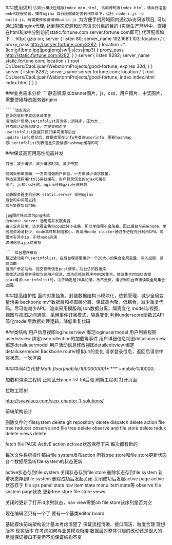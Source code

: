 ###使用须知
    ```访问js模块压缩版index.min.html, 访问源码版index.html，请自行准备web代理服务器，推荐nginx
        自行压缩请定位到根目录下，运行 node r.js -o build.js，有需要修改请编辑build.js
    ```为方便手机局域网内通过ip访问该项目, 可以通过配置nginx代理, 达到静态资源和动态请求分离的目的
    (实际生产环境中，直接在html和js中分别访问static.fortune.com server.fortune.com即可)
    代理配置如下：
    http{
        gzip  on;
        server {
            listen       80;
            server_name  192.168.1.103;
            location / {
                proxy_pass   http://server.fortune.com:8282;
            }
            location ~* .(ico|gif|bmp|jpg|jpeg|png|swf|js|css|mp3) {
                proxy_pass   http://static.fortune.com:8282;
            }
        }
        server {
            listen 8282;
            server_name static.fortune.com;
            location / {
                root  C:/Users/CaoLijuan/WebstormProjects/good-fortune;
                expires 30d;
            }
        }
        server {
            listen 8282;
            server_name server.fortune.com;
            location / {
                root  C:/Users/CaoLijuan/WebstormProjects/good-fortune;
                index  index.html index.htm;
            }
        }
    }

###业务需求分析
    ````静态资源
    如banner图片，js，css，用户图片，中奖图片，需要使用静态服务器nginx

    ````动态请求
    登录信息和中奖信息请求多
    活动用户信息userinfolist查询多，消耗多，压力大
    只依赖活动信息提交，而提交相对少
    userinfolist数据只有20条可缓存后台
    update info提交后，数据库保存info并查询userinfo，更新hashmap
    取userinfolist列表信息只要读该hashmap缓存即可

###保证高可用高性能高并发

    目标：减少请求，减少请求时间，减少带宽

    前端采用单页面，一方面增强用户体验，一方面减少请求数量，
    静态资源启用html5离线缓存，用户登录信息的ajax可缓存
    图片、js和css压缩，nginx传输gzip压缩开启

    动静服务器主机分离 static.server 采用nginx
    后台和中间层支持
    后台集群负载均衡

    jpg图片格式改为png格式
    dynamic.server 选用高并发服务器
    由于业务简单，请求虽密集但cpu运算不密集，所以单线程不会阻塞。因此后台可采用node，单线程资源消耗少，node事件机制阻塞小，再采用node cluster通过多进程充分利用CPU。可惜木有异步io，不然node完美
    详细信息ajax可缓存

    ````后台程序缓存
    最近活动用户userinfolist，在后台程序里维护一个20大小的集合全局变量，写入加锁，读取自由
    当用户参加活动，提交修改信息post请求，后台访问数据库，
    修改活动信息并获取当前用户信息，成功后修改程序中的20集合，修改集合时加状态锁
    ajax请求userinfolist时，由于确定是20条记录，故不分页，请求到后台直接读取全局集合返回。

###提高维护性
    面向对象抽象，封装数据结构
    js模块化，依赖管理，减少全局变量污染
    backbone mv*数据层和视图层分离，保证高內聚，低耦合，减少重复代码。尽可能减少API。
    渲染采用模版和json数据分离，隔离变化
    model与视图、视图与视图之间通信，采用事件订阅模式，隔离变化
    利用underscore函数式API简化model层数据处理逻辑，降低重复代码
    
###类结构
    用户信息视图loginuserview
    绑定loginusermodel
    用户列表视图userlistview
    绑定usercollection的加载等事件
    用户详细信息视图detailuserview
    绑定detailusermodel
    用户活动信息修改视图detaileditview
    绑定detailusermodel
    Backbone router模拟url的变化
    请求登录信息，返回后请求中奖状态，一次渲染

###中间4位*代替
    Math.floor(mobile/100000000)+'****'+mobile%10000;



加载和渲染工程树
正则区分page list tpl后缀
刷新工程树
打开页面

拉取工程树

http://syawlaus.com/sicp-chapter-1-solutions/

前端架构设计

删除文件时
filesystem delete
git repository delete
dispatch delete action
file tree reducer
observe and file tree delete
observe and file store delete
redux delete
views delete

fetch file
PAGE ActivE action
actived状态保存下来
每次都有新的

每次文件系统操作都由file system发布action
所有tree store和file store更新状态
各个数据层监听file system的状态更新

active状态存到file system
关闭状态存到file store
删除状态存到file system
新增状态存到file system
删除成功后发起关闭
关闭成功后发起active
page active
状态存于 file sys panel state nav item state
menu item state等
observe file system page状态
更新tree store file store views

关闭时更新了打开id序列状态，nav view需要ob file store该序列是否为空

现在编辑区只有一个了
要有一个基类editor board

基础模块前端架构设计基本考虑清楚了
保证流程清晰、接口简洁、粒度合理
理想版本
现实版本
在考虑如何与业务模块衔接
数据层对整体引起的改动还是很大的，尽量保证接口不变但不能保证结构不变







